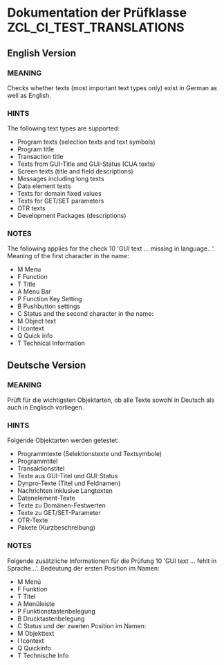 # Dokumentation der Prüfklasse ZCL_CI_TEST_TRANSLATIONS

## English Version

### MEANING
Checks whether texts (most important text types only) exist in German as well as English.
### HINTS
The following text types are supported:
* Program texts (selection texts and text symbols)
* Program title
* Transaction title
* Texts from GUI-Title and GUI-Status (CUA texts)
* Screen texts (title and field descriptions)
* Messages including long texts
* Data element texts
* Texts for domain fixed values
* Texts for GET/SET parameters
* OTR texts
* Development Packages (descriptions)

### NOTES
The following applies for the check 10 'GUI text ... missing in language...'.
Meaning of the first character in the name:
* M Menu
* F Function
* T Title
* A Menu Bar
* P Function Key Setting
* B Pushbutton settings
* C Status
and the second character in the name:
* M Object text
* I Icontext
* Q Quick info
* T Technical Information

## Deutsche Version
### MEANING
Prüft für die wichtigsten Objektarten, ob alle Texte sowohl in Deutsch als auch in Englisch vorliegen.

### HINTS
Folgende Objektarten werden getestet:
* Programmtexte (Selektionstexte und Textsymbole)
* Programmtitel
* Transaktionstitel
* Texte aus GUI-Titel und GUI-Status
* Dynpro-Texte (Titel und Feldnamen)
* Nachrichten inklusive Langtexten
* Datenelement-Texte
* Texte zu Domänen-Festwerten
* Texte zu GET/SET-Parameter
* OTR-Texte
* Pakete (Kurzbeschreibung)

### NOTES
Folgende zusätzliche Informationen für die Prüfung 10 'GUI text ... fehlt in Sprache...'.
Bedeutung der ersten Position im Namen:
* M Menü
* F Funktion
* T Titel
* A Menüleiste
* P Funktionstastenbelegung
* B Drucktastenbelegung
* C Status
und der zweiten Position im Namen:
* M Objekttext
* I Icontext
* Q Quickinfo
* T Technische Info